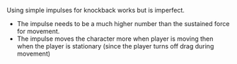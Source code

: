 Using simple impulses for knockback works but is imperfect. 
* The impulse needs to be a much higher number than the sustained force for movement.
* The impulse moves the character more when player is moving then when the player is stationary (since the player turns off drag during movement)